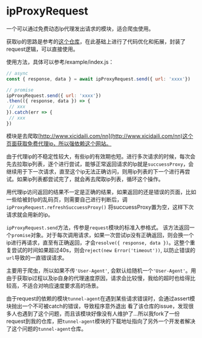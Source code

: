 # ipProxyRequest

一个可以通过免费动态Ip代理发出请求的模块，适合爬虫使用。

获取ip的思路是参考的[这个仓库](https://github.com/kongtianyi/freeProxySpider)，在此基础上进行了代码优化和拓展，封装了request逻辑，可以直接使用。

使用方法，具体可以参考/example/index.js：

```javascript
// async
const { response, data } = await ipProxyRequest.send({ url: 'xxxx'})

// promise
ipProxyRequest.send({ url: 'xxxx'})
.then(({ response, data }) => {
 // xxx
}).catch(err => {
 // xxx
})
```

模块是去爬取[http://www.xicidaili.com/nn](http://www.xicidaili.com/nn)这个页面获取免费代理ip，所以强依赖这个网站。

由于代理ip的不稳定性较大，有些ip的有效期也短。进行多次请求的时候，每次会先去拉取ip列表，逐个进行尝试，能够正常返回请求的Ip就是`succuessProxy`，会继续用于下一次请求，直至这个ip无法正确访问，则用ip列表的下一个进行再尝试。如果ip列表都尝试完了，就会再去爬取ip列表，循环这个操作。

用代理ip访问返回的结果不一定是正确的结果，如果返回的还是错误的页面，比如一些给被封Ip的乱码页，则需要自己进行判断后，调`ipProxyRequest.refreshSuccuessProxy()` 将succuessProxy置为空，这样下次请求就会用新的ip。

`ipProxyRequest.send`方法，传参是`request`模块的标准入参格式。
该方法返回一个`promise`对象。对于每次调用请求，如果一次尝试ip没有正确返回，则会换一个ip进行再请求，直至有正确返回，才会`resolve({ response, data })`。这整个重复尝试的时间如果超过40s，则会`reject(new Error('timeout'))`, 以防止错误的`url`导致的一直错误请求。

主要用于爬虫，所以如果不传`'User-Agent'`, 会默认给随机一个`'User-Agent'`。用由于获取ip过程以及ip自身的代理速度原因，请求会比较慢，我给的超时也给得比较高，不适合对响应速度要求高的场景。

由于request的依赖的模块`tunnel-agent`在遇到某些请求错误时，会通过assert模块抛出一个不可被catch的错误，导致程序意外退出 看了该仓库的issue，发现很多人也遇到了这个问题，而且该模块好像没有人维护了...所以我fork了一份request到我的仓库，把`tunnel-agent`模块的下载地址指向了另外一个开发者解决了这个问题的`tunnel-agent`仓库。